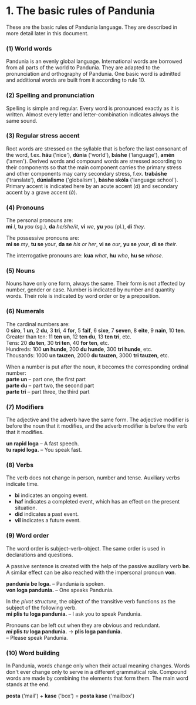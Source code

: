 
# 1. The basic rules of Pandunia

These are the basic rules of Pandunia language.
They are described in more detail later in this document.

### (1) World words

Pandunia is an evenly global language.
International words are borrowed from all parts of the world to Pandunia.
They are adapted to the pronunciation and orthography of Pandunia.
One basic word is admitted and additional words are built from it according to rule 10.


### (2) Spelling and pronunciation

Spelling is simple and regular.
Every word is pronounced exactly as it is written.
Almost every letter and letter-combination indicates always the same sound.


### (3) Regular stress accent

Root words are stressed on the syllable that is before the last consonant of the word, f.ex.
**háu** ('nice'), **dúnia** ('world'), **báshe** ('language'), **amén** ('amen').
Derived words and compound words are stressed according to their components so that the main component carries the primary stress
and other components may carry secondary stress, f.ex.
**trabáshe** ('translate'), **dúnialìsme** ('globalism'), **bàshe skóla** ('language school').
Primary accent is indicated here by an acute accent (*á*) and secondary accent by a grave accent (*à*).


### (4) Pronouns

The personal pronouns are:  
**mi** _I_, **tu** _you_ (sg.), **da** _he/she/it_,
**vi** _we_, **yu** _you_ (pl.), **di** _they_.

The possessive pronouns are:  
**mi se** _my_, **tu se** _your_, **da se** _his or her_,
**vi se** _our_, **yu se** _your_, **di se** _their_.

The interrogative pronouns are:
**kua**
_what_,
**hu**
_who_,
**hu se**
_whose_.


### (5) Nouns

Nouns have only one form, always the same.
Their form is not affected by number, gender or case.
Number is indicated by number and quantity words.
Their role is indicated by word order or by a preposition.

### (6) Numerals

The cardinal numbers are:  
0 **siro**, 1 **un**, 2 **du**, 3 **tri**, 4 **for**, 5 **faif**, 6 **sixe**,
7 **seven**, 8 **eite**, 9 **nain**, 10 **ten**.  
Greater than ten:
11 **ten un**, 12 **ten du**, 13 **ten tri**,
etc.  
Tens:
20 **du ten**, 30 **tri ten**, 40 **for ten**,
etc.  
Hundreds:
100 **un hunde**, 200 **du hunde**, 300 **tri hunde**,
etc.  
Thousands:
1000 **un tauzen**, 2000 **du tauzen**, 3000 **tri tauzen**,
etc.

When a number is put after the noun, it becomes the corresponding ordinal number:  
**parte un**
– part one, the first part  
**parte du**
– part two, the second part  
**parte tri**
– part three, the third part


### (7) Modifiers

The adjective and the adverb have the same form.
The adjective modifier is before the noun that it modifies,
and the adverb modifier is before the verb that it modifies.

**un rapid loga**
– A fast speech.  
**tu rapid loga.**
– You speak fast.


### (8) Verbs

The verb does not change in person, number and tense.
Auxiliary verbs indicate time.

- **bi**
  indicates an ongoing event.
- **haf**
  indicates a completed event, which has an effect on the present situation.
- **did**
  indicates a past event.
- **vil**
  indicates a future event.


### (9) Word order

The word order is subject–verb–object.
The same order is used in declarations and questions.

A passive sentence is created with the help of the passive auxiliary verb
**be**.
A similar effect can be also reached with the impersonal pronoun
**von**.

**pandunia be loga.**
– Pandunia is spoken.  
**von loga pandunia.**
– One speaks Pandunia.

In the _pivot structure_, the object of the transitive verb functions as the subject of the following verb.  
**mi plis tu loga pandunia.**
– I ask you to speak Pandunia.

Pronouns can be left out when they are obvious and redundant.  
**_mi_ plis _tu_ loga pandunia.**
→ **plis loga pandunia.**  
– Please speak Pandunia.


### (10) Word building

In Pandunia, words change only when their actual meaning changes.
Words don't ever change only to serve in a different grammatical role.
Compound words are made by combining the elements that form them.
The main word stands at the end.

**posta**
('mail') +
**kase**
('box') =
**posta kase**
('mailbox')

